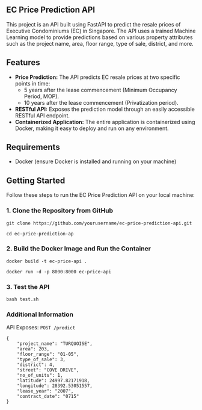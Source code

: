 ## EC Price Prediction API

This project is an API built using FastAPI to predict the resale prices of Executive Condominiums (EC) in Singapore. The API uses a trained Machine Learning model to provide predictions based on various property attributes such as the project name, area, floor range, type of sale, district, and more.

## Features

- **Price Prediction:** The API predicts EC resale prices at two specific points in time:
  - 5 years after the lease commencement (Minimum Occupancy Period, MOP).
  - 10 years after the lease commencement (Privatization period).
- **RESTful API:** Exposes the prediction model through an easily accessible RESTful API endpoint.
- **Containerized Application:** The entire application is containerized using Docker, making it easy to deploy and run on any environment.

## Requirements

- Docker (ensure Docker is installed and running on your machine)

## Getting Started

Follow these steps to run the EC Price Prediction API on your local machine:

### 1. Clone the Repository from GitHub

`git clone https://github.com/yourusername/ec-price-prediction-api.git`

`cd ec-price-prediction-ap `

### 2. Build the Docker Image and Run the Container

`docker build -t ec-price-api .`

`docker run -d -p 8000:8000 ec-price-api`

### 3. Test the API

`bash test.sh`

### Additional Information

API Exposes: `POST /predict`

```
{
    "project_name": "TURQUOISE",
    "area": 203,
    "floor_range": "01-05",
    "type_of_sale": 3,
    "district": 4,
    "street": "COVE DRIVE",
    "no_of_units": 1,
    "latitude": 24997.82171918,
    "longitude": 28392.53051557,
    "lease_year": "2007",
    "contract_date": "0715"
}
```
